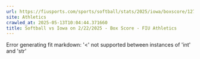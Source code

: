 ```yaml
---
url: https://fiusports.com/sports/softball/stats/2025/iowa/boxscore/12794
site: Athletics
crawled_at: 2025-05-13T10:04:44.371660
title: Softball vs Iowa on 2/22/2025 - Box Score - FIU Athletics
---
```


Error generating fit markdown: '<' not supported between instances of 'int' and 'str'